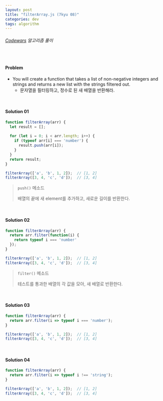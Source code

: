 ```yaml
---
layout: post
title: "filterArray.js (7kyu 08)"
categories: dev
tags: algorithm
---
```


###### [Codewars](https://www.codewars.com) 알고리즘 풀이

<br>

#### Problem

- You will create a function that takes a list of non-negative integers and strings and returns a new list with the strings filtered out.
  - 문자열을 필터링하고, 정수로 된 새 배열을 반환해라.

<br>

#### Solution 01

```js
function filterArray(arr) {
  let result = [];
  
  for (let i = 0; i < arr.length; i++) {
    if (typeof arr[i] === 'number') {
      result.push(arr[i]);
    }
  }
  return result;
}

filterArray(['a', 'b', 1, 2]);	// [1, 2]
filterArray([3, 4, 'c', 'd']);	// [3, 4]
```

> `push()` 메소드
>
> 배열의 끝에 새 element를 추가하고, 새로운 길이를 반환한다.

<br>

#### Solution 02

```js
function filterArray(arr) {
  return arr.filter(function(i) {
    return typeof i === 'number'
  });
}

filterArray(['a', 'b', 1, 2]);	// [1, 2]
filterArray([3, 4, 'c', 'd']);	// [3, 4]
```

> `filter()` 메소드
>
> 테스트를 통과한 배열의 각 값을 모아, 새 배열로 반환한다.

<br>

#### Solution 03

```js
function filterArray(arr) {
  return arr.filter(i => typeof i === 'number');
}

filterArray(['a', 'b', 1, 2]);	// [1, 2]
filterArray([3, 4, 'c', 'd']);	// [3, 4]
```

<br>

#### Solution 04

```js
function filterArray(arr) {
  return arr.filter(i => typeof i !== 'string');
}

filterArray(['a', 'b', 1, 2]);	// [1, 2]
filterArray([3, 4, 'c', 'd']);	// [3, 4]
```

<br>